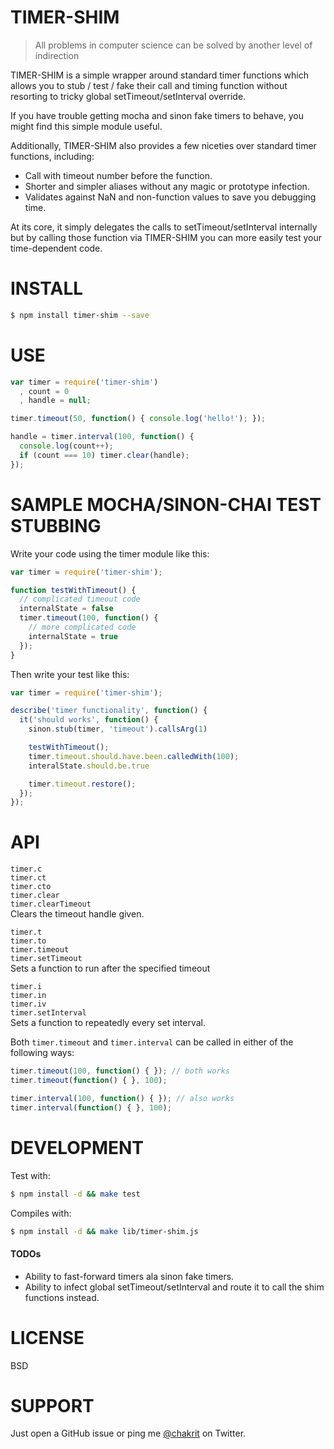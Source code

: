
# TIMER-SHIM

> All problems in computer science can be solved by another level of indirection

TIMER-SHIM is a simple wrapper around standard timer functions which allows you to stub / test / fake their call and timing function without resorting to tricky global setTimeout/setInterval override.

If you have trouble getting mocha and sinon fake timers to behave, you might find this simple module useful.

Additionally, TIMER-SHIM also provides a few niceties over standard timer functions, including:

* Call with timeout number before the function.
* Shorter and simpler aliases without any magic or prototype infection.
* Validates against NaN and non-function values to save you debugging time.

At its core, it simply delegates the calls to setTimeout/setInterval internally but by calling those function via TIMER-SHIM you can more easily test your time-dependent code.

# INSTALL

```sh
$ npm install timer-shim --save
```

# USE

```js
var timer = require('timer-shim')
  , count = 0
  , handle = null;

timer.timeout(50, function() { console.log('hello!'); });

handle = timer.interval(100, function() {
  console.log(count++);
  if (count === 10) timer.clear(handle);
});
```

# SAMPLE MOCHA/SINON-CHAI TEST STUBBING

Write your code using the timer module like this:

```js
var timer = require('timer-shim');

function testWithTimeout() {
  // complicated timeout code
  internalState = false
  timer.timeout(100, function() {
    // more complicated code
    internalState = true
  });
}
```

Then write your test like this:

```js
var timer = require('timer-shim');

describe('timer functionality', function() {
  it('should works', function() {
    sinon.stub(timer, 'timeout').callsArg(1)

    testWithTimeout();
    timer.timeout.should.have.been.calledWith(100);
    interalState.should.be.true

    timer.timeout.restore();
  });
});
```

# API

`timer.c`  
`timer.ct`  
`timer.cto`  
`timer.clear`  
`timer.clearTimeout`  
Clears the timeout handle given.

`timer.t`  
`timer.to`  
`timer.timeout`  
`timer.setTimeout`  
Sets a function to run after the specified timeout

`timer.i`  
`timer.in`  
`timer.iv`  
`timer.setInterval`  
Sets a function to repeatedly every set interval.

Both `timer.timeout` and `timer.interval` can be called in either of the following ways:

```js
timer.timeout(100, function() { }); // both works
timer.timeout(function() { }, 100);

timer.interval(100, function() { }); // also works
timer.interval(function() { }, 100);
```

# DEVELOPMENT

Test with:

```sh
$ npm install -d && make test
```

Compiles with:

```sh
$ npm install -d && make lib/timer-shim.js
```

#### TODOs

* Ability to fast-forward timers ala sinon fake timers.
* Ability to infect global setTimeout/setInterval and route it to call the shim functions instead.

# LICENSE

BSD

# SUPPORT

Just open a GitHub issue or ping me [@chakrit](http://twitter.com/chakrit) on Twitter.

